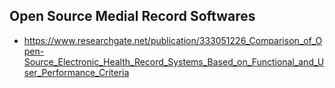 ## Open Source Medial Record Softwares
- https://www.researchgate.net/publication/333051226_Comparison_of_Open-Source_Electronic_Health_Record_Systems_Based_on_Functional_and_User_Performance_Criteria
